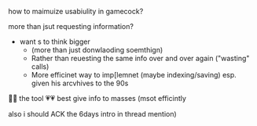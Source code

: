 


how to maimuize usabiulity in gamecock?

more than jsut requesting information? 

- want s to think bigger
  - (more than just donwlaoding soemthign)
  - Rather than reuesting the same info over and over again ("wasting" calls)
  - More efficinet way to imp[lemnet (maybe indexing/saving) esp. given his arcvhives to the 90s



💜💜 the tool
💗💗 best give info to masses (msot efficintly



also i should ACK the 6days intro in thread mention)